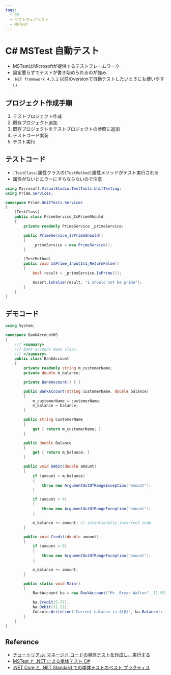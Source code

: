 ```yaml
---
tags:
  - C#
  - ソフトウェアテスト
  - MSTest
---
```


# C# MSTest 自動テスト
- MSTestはMicrosoftが提供するテストフレームワーク
- 設定要らずでテストが書き始められるのが強み
- `.NET framework 4.5.2` 以前のversionで自動テストしたいときにも使いやすい

## プロジェクト作成手順
1. テストプロジェクト作成
2. 既存プロジェクト追加
3. 既存プロジェクトをテストプロジェクトの参照に追加
4. テストコード実装
5. テスト実行

## テストコード

- `[TestClass]`属性クラスの`[TestMethod]`属性メソッドがテスト実行される
- 属性がないとエラーにすらならないので注意

```C#
using Microsoft.VisualStudio.TestTools.UnitTesting;
using Prime.Services;

namespace Prime.UnitTests.Services
{
    [TestClass]
    public class PrimeService_IsPrimeShould
    {
        private readonly PrimeService _primeService;

        public PrimeService_IsPrimeShould()
        {
            _primeService = new PrimeService();
        }

        [TestMethod]
        public void IsPrime_InputIs1_ReturnFalse()
        {
            bool result = _primeService.IsPrime(1);

            Assert.IsFalse(result, "1 should not be prime");
        }
    }
}
```

## デモコード

```cs title="BankAccount.cs"
using System;

namespace BankAccountNS
{
    /// <summary>
    /// Bank account demo class.
    /// </summary>
    public class BankAccount
    {
        private readonly string m_customerName;
        private double m_balance;

        private BankAccount() { }

        public BankAccount(string customerName, double balance)
        {
            m_customerName = customerName;
            m_balance = balance;
        }

        public string CustomerName
        {
            get { return m_customerName; }
        }

        public double Balance
        {
            get { return m_balance; }
        }

        public void Debit(double amount)
        {
            if (amount > m_balance)
            {
                throw new ArgumentOutOfRangeException("amount");
            }

            if (amount < 0)
            {
                throw new ArgumentOutOfRangeException("amount");
            }

            m_balance += amount; // intentionally incorrect code
        }

        public void Credit(double amount)
        {
            if (amount < 0)
            {
                throw new ArgumentOutOfRangeException("amount");
            }

            m_balance += amount;
        }

        public static void Main()
        {
            BankAccount ba = new BankAccount("Mr. Bryan Walton", 11.99);

            ba.Credit(5.77);
            ba.Debit(11.22);
            Console.WriteLine("Current balance is ${0}", ba.Balance);
        }
    }
}
```

## Reference
- [チュートリアル: マネージド コードの単体テストを作成し、実行する](https://learn.microsoft.com/ja-jp/visualstudio/test/walkthrough-creating-and-running-unit-tests-for-managed-code?view=vs-2022)
- [MSTest と .NET による単体テスト C#](https://learn.microsoft.com/ja-jp/dotnet/core/testing/unit-testing-with-mstest)
- [.NET Core と .NET Standard での単体テストのベスト プラクティス](https://learn.microsoft.com/ja-jp/dotnet/core/testing/unit-testing-best-practices)
